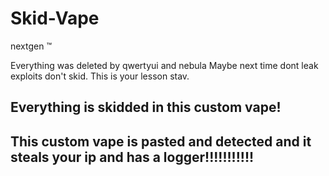 # Skid-Vape
nextgen :tm:

Everything was deleted by qwertyui and nebula
Maybe next time dont leak exploits don't skid. This is your lesson stav.

## Everything is skidded in this custom vape!
## This custom vape is pasted and detected and it steals your ip and has a logger!!!!!!!!!!!
